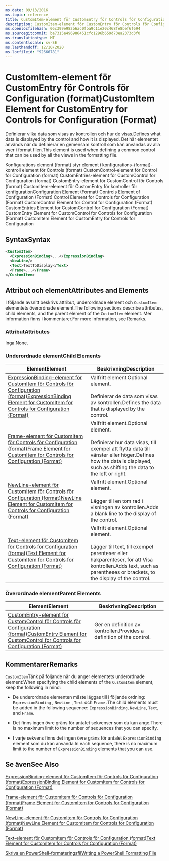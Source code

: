 ```yaml
---
ms.date: 09/13/2016
ms.topic: reference
title: CustomItem-element för CustomEntry för Controls för Configuration (format)
description: CustomItem-element för CustomEntry för Controls för Configuration (format)
ms.openlocfilehash: 06c399e982b6ac0fba9c11e20c468fe8bef6f694
ms.sourcegitcommit: ba7315a496986451cfc1296b659d73ea2373d3f0
ms.translationtype: MT
ms.contentlocale: sv-SE
ms.lasthandoff: 12/10/2020
ms.locfileid: "92666781"
---
```

# <a name="customitem-element-for-customentry-for-controls-for-configuration-format"></a><span data-ttu-id="be025-103">CustomItem-element för CustomEntry för Controls för Configuration (format)</span><span class="sxs-lookup"><span data-stu-id="be025-103">CustomItem Element for CustomEntry for Controls for Configuration (Format)</span></span>

<span data-ttu-id="be025-104">Definierar vilka data som visas av kontrollen och hur de visas.</span><span class="sxs-lookup"><span data-stu-id="be025-104">Defines what data is displayed by the control and how it is displayed.</span></span> <span data-ttu-id="be025-105">Det här elementet används när du definierar en gemensam kontroll som kan användas av alla vyer i format filen.</span><span class="sxs-lookup"><span data-stu-id="be025-105">This element is used when defining a common control that can be used by all the views in the formatting file.</span></span>

<span data-ttu-id="be025-106">Konfigurations element (format) styr element i konfigurations-(format)-kontroll element för Controls (format) CustomControl-element för Control för Configuration (format) CustomEntries-element för CustomControl för Configuration (format) CustomEntry-element för CustomControl för Controls (format) CustomItem-element för CustomEntry för kontroller för konfiguration</span><span class="sxs-lookup"><span data-stu-id="be025-106">Configuration Element (Format) Controls Element of Configuration (Format) Control Element for Controls for Configuration (Format) CustomControl Element for Control for Configuration (Format) CustomEntries Element for CustomControl for Configuration (Format) CustomEntry Element for CustomControl for Controls for Configuration (Format) CustomItem Element for CustomEntry for Controls for Configuration</span></span>

## <a name="syntax"></a><span data-ttu-id="be025-107">Syntax</span><span class="sxs-lookup"><span data-stu-id="be025-107">Syntax</span></span>

```xml
<CustomItem>
  <ExpressionBinding>...</ExpressionBinding>
  <NewLine/>
  <Text>TextToDisplay</Text>
  <Frame>...</Frame>
</CustomItem>
```

## <a name="attributes-and-elements"></a><span data-ttu-id="be025-108">Attribut och element</span><span class="sxs-lookup"><span data-stu-id="be025-108">Attributes and Elements</span></span>

<span data-ttu-id="be025-109">I följande avsnitt beskrivs attribut, underordnade element och `CustomItem` elementets överordnade element.</span><span class="sxs-lookup"><span data-stu-id="be025-109">The following sections describe attributes, child elements, and the parent element of the `CustomItem` element.</span></span> <span data-ttu-id="be025-110">Mer information finns i kommentarer.</span><span class="sxs-lookup"><span data-stu-id="be025-110">For more information, see Remarks.</span></span>

### <a name="attributes"></a><span data-ttu-id="be025-111">Attribut</span><span class="sxs-lookup"><span data-stu-id="be025-111">Attributes</span></span>

<span data-ttu-id="be025-112">Inga.</span><span class="sxs-lookup"><span data-stu-id="be025-112">None.</span></span>

### <a name="child-elements"></a><span data-ttu-id="be025-113">Underordnade element</span><span class="sxs-lookup"><span data-stu-id="be025-113">Child Elements</span></span>

|<span data-ttu-id="be025-114">Element</span><span class="sxs-lookup"><span data-stu-id="be025-114">Element</span></span>|<span data-ttu-id="be025-115">Beskrivning</span><span class="sxs-lookup"><span data-stu-id="be025-115">Description</span></span>|
|-------------|-----------------|
|[<span data-ttu-id="be025-116">ExpressionBinding-element för CustomItem för Controls för Configuration (format)</span><span class="sxs-lookup"><span data-stu-id="be025-116">ExpressionBinding Element for CustomItem for Controls for Configuration (Format)</span></span>](./expressionbinding-element-for-customitem-for-controls-for-configuration-format.md)|<span data-ttu-id="be025-117">Valfritt element.</span><span class="sxs-lookup"><span data-stu-id="be025-117">Optional element.</span></span><br /><br /> <span data-ttu-id="be025-118">Definierar de data som visas av kontrollen.</span><span class="sxs-lookup"><span data-stu-id="be025-118">Defines the data that is displayed by the control.</span></span>|
|[<span data-ttu-id="be025-119">Frame-element för CustomItem för Controls för Configuration (format)</span><span class="sxs-lookup"><span data-stu-id="be025-119">Frame Element for CustomItem for Controls for Configuration (Format)</span></span>](./frame-element-for-customitem-for-controls-for-configuration-format.md)|<span data-ttu-id="be025-120">Valfritt element.</span><span class="sxs-lookup"><span data-stu-id="be025-120">Optional element.</span></span><br /><br /> <span data-ttu-id="be025-121">Definierar hur data visas, till exempel att flytta data till vänster eller höger.</span><span class="sxs-lookup"><span data-stu-id="be025-121">Defines how the data is displayed, such as shifting the data to the left or right.</span></span>|
|[<span data-ttu-id="be025-122">NewLine-element för CustomItem för Controls för Configuration (format)</span><span class="sxs-lookup"><span data-stu-id="be025-122">NewLine Element for CustomItem for Controls for Configuration (Format)</span></span>](./newline-element-for-customitem-for-controls-for-configuration-format.md)|<span data-ttu-id="be025-123">Valfritt element.</span><span class="sxs-lookup"><span data-stu-id="be025-123">Optional element.</span></span><br /><br /> <span data-ttu-id="be025-124">Lägger till en tom rad i visningen av kontrollen.</span><span class="sxs-lookup"><span data-stu-id="be025-124">Adds a blank line to the display of the control.</span></span>|
|[<span data-ttu-id="be025-125">Text-element för CustomItem för Controls för Configuration (format)</span><span class="sxs-lookup"><span data-stu-id="be025-125">Text Element for CustomItem for Controls for Configuration (Format)</span></span>](./text-element-for-customitem-for-controls-for-configuration-format.md)|<span data-ttu-id="be025-126">Valfritt element.</span><span class="sxs-lookup"><span data-stu-id="be025-126">Optional element.</span></span><br /><br /> <span data-ttu-id="be025-127">Lägger till text, till exempel parenteser eller hakparenteser, för att Visa kontrollen.</span><span class="sxs-lookup"><span data-stu-id="be025-127">Adds text, such as parentheses or brackets, to the display of the control.</span></span>|

### <a name="parent-elements"></a><span data-ttu-id="be025-128">Överordnade element</span><span class="sxs-lookup"><span data-stu-id="be025-128">Parent Elements</span></span>

|<span data-ttu-id="be025-129">Element</span><span class="sxs-lookup"><span data-stu-id="be025-129">Element</span></span>|<span data-ttu-id="be025-130">Beskrivning</span><span class="sxs-lookup"><span data-stu-id="be025-130">Description</span></span>|
|-------------|-----------------|
|[<span data-ttu-id="be025-131">CustomEntry-element för CustomControl för Controls för Configuration (format)</span><span class="sxs-lookup"><span data-stu-id="be025-131">CustomEntry Element for CustomControl for Controls for Configuration (Format)</span></span>](./customentry-element-for-customcontrol-for-controls-for-configuration-format.md)|<span data-ttu-id="be025-132">Ger en definition av kontrollen.</span><span class="sxs-lookup"><span data-stu-id="be025-132">Provides a definition of the control.</span></span>|

## <a name="remarks"></a><span data-ttu-id="be025-133">Kommentarer</span><span class="sxs-lookup"><span data-stu-id="be025-133">Remarks</span></span>

<span data-ttu-id="be025-134">`CustomItem`Tänk på följande när du anger elementets underordnade element:</span><span class="sxs-lookup"><span data-stu-id="be025-134">When specifying the child elements of the `CustomItem` element, keep the following in mind:</span></span>

- <span data-ttu-id="be025-135">De underordnade elementen måste läggas till i följande ordning: `ExpressionBinding` , `NewLine` , `Text` och `Frame` .</span><span class="sxs-lookup"><span data-stu-id="be025-135">The child elements must be added in the following sequence: `ExpressionBinding`, `NewLine`, `Text`, and `Frame`.</span></span>

- <span data-ttu-id="be025-136">Det finns ingen övre gräns för antalet sekvenser som du kan ange.</span><span class="sxs-lookup"><span data-stu-id="be025-136">There is no maximum limit to the number of sequences that you can specify.</span></span>

- <span data-ttu-id="be025-137">I varje sekvens finns det ingen övre gräns för antalet `ExpressionBinding` element som du kan använda.</span><span class="sxs-lookup"><span data-stu-id="be025-137">In each sequence, there is no maximum limit to the number of `ExpressionBinding` elements that you can use.</span></span>

## <a name="see-also"></a><span data-ttu-id="be025-138">Se även</span><span class="sxs-lookup"><span data-stu-id="be025-138">See Also</span></span>

[<span data-ttu-id="be025-139">ExpressionBinding-element för CustomItem för Controls för Configuration (format)</span><span class="sxs-lookup"><span data-stu-id="be025-139">ExpressionBinding Element for CustomItem for Controls for Configuration (Format)</span></span>](./expressionbinding-element-for-customitem-for-controls-for-configuration-format.md)

[<span data-ttu-id="be025-140">Frame-element för CustomItem för Controls för Configuration (format)</span><span class="sxs-lookup"><span data-stu-id="be025-140">Frame Element for CustomItem for Controls for Configuration (Format)</span></span>](./frame-element-for-customitem-for-controls-for-configuration-format.md)

[<span data-ttu-id="be025-141">NewLine-element för CustomItem för Controls för Configuration (format)</span><span class="sxs-lookup"><span data-stu-id="be025-141">NewLine Element for CustomItem for Controls for Configuration (Format)</span></span>](./newline-element-for-customitem-for-controls-for-configuration-format.md)

[<span data-ttu-id="be025-142">Text-element för CustomItem för Controls för Configuration (format)</span><span class="sxs-lookup"><span data-stu-id="be025-142">Text Element for CustomItem for Controls for Configuration (Format)</span></span>](./text-element-for-customitem-for-controls-for-configuration-format.md)

[<span data-ttu-id="be025-143">Skriva en PowerShell-formateringsfil</span><span class="sxs-lookup"><span data-stu-id="be025-143">Writing a PowerShell Formatting File</span></span>](./writing-a-powershell-formatting-file.md)
